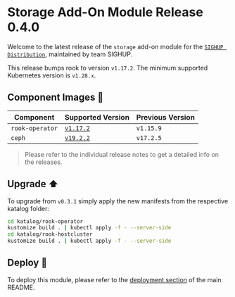 # Storage Add-On Module Release 0.4.0

Welcome to the latest release of the `storage` add-on module for the [`SIGHUP Distribution`](https://github.com/sighupio/distribution),
maintained by team SIGHUP.

This release bumps rook to version `v1.17.2`. The minimum supported Kubernetes version
is `v1.28.x`.

## Component Images 🚢

| Component       | Supported Version                                              | Previous Version |
| --------------- | -------------------------------------------------------------- | ---------------- |
| `rook-operator` | [`v1.17.2`](https://github.com/rook/rook/releases/tag/v1.15.9) | `v1.15.9`        |
| `ceph`          | [`v19.2.2`](https://github.com/ceph/ceph/releases/tag/v19.2.2) | `v17.2.5`        |

> Please refer to the individual release notes to get a detailed info on the releases.

## Upgrade ⬆️

To upgrade from `v0.3.1` simply apply the new manifests from the respective katalog
folder:

```sh
cd katalog/rook-operator
kustomize build . | kubectl apply -f - --server-side
cd katalog/rook-hostcluster
kustomize build . | kubectl apply -f - --server-side
```

## Deploy 🚀

To deploy this module, please refer to the [deployment section](../../README.md#deployment)
of the main README.
